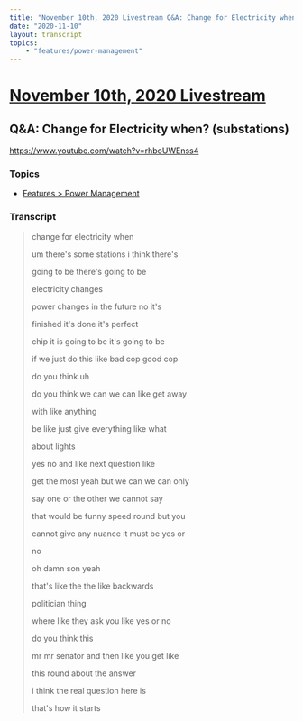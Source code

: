 ```yaml
---
title: "November 10th, 2020 Livestream Q&A: Change for Electricity when? (substations)"
date: "2020-11-10"
layout: transcript
topics:
    - "features/power-management"
---
```

# [November 10th, 2020 Livestream](../2020-11-10.md)
## Q&A: Change for Electricity when? (substations)
https://www.youtube.com/watch?v=rhboUWEnss4

### Topics
* [Features > Power Management](../topics/features/power-management.md)

### Transcript

> change for electricity when
>
> um there's some stations i think there's
>
> going to be there's going to be
>
> electricity changes
>
> power changes in the future no it's
>
> finished it's done it's perfect
>
> chip it is going to be it's going to be
>
> if we just do this like bad cop good cop
>
> do you think uh
>
> do you think we can we can like get away
>
> with like anything
>
> be like just give everything like what
>
> about lights
>
> yes no and like next question like
>
> get the most yeah but we can we can only
>
> say one or the other we cannot say
>
> that would be funny speed round but you
>
> cannot give any nuance it must be yes or
>
> no
>
> oh damn son yeah
>
> that's like the the like backwards
>
> politician thing
>
> where like they ask you like yes or no
>
> do you think this
>
> mr mr senator and then like you get like
>
> this round about the answer
>
> i think the real question here is
>
> that's how it starts
